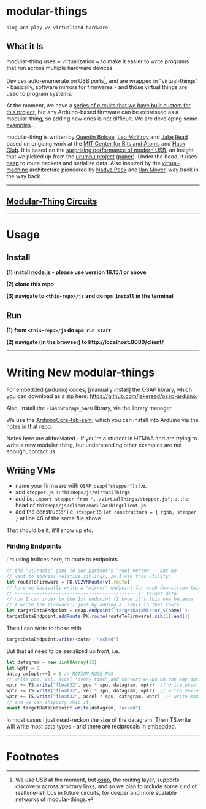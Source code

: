 # modular-things 

`plug and play w/ virtualized hardware`

## What it Is 

modular-thing uses ~ virtualization ~ to make it easier to write programs that run across multiple hardware devices. 

Devices auto-enumerate on USB ports[^1], and are wrapped in "virtual-things" - basically, software mirrors for firmwares - and those virtual things are used to program systems. 

At the moment, we have a [series of circuits that we have built custom for this project](https://github.com/modular-things/modular-things-circuits), but any Arduino-based firmware can be expressed as a modular-thing, so adding new ones is not difficult. We are developing some [examples](js/examples)... 

modular-thing is written by [Quentin Bolsee](https://github.com/qbolsee), [Leo McElroy](https://github.com/leomcelroy) and [Jake Read](https://github.com/jakeread) based on ongoing work at the [MIT Center for Bits and Atoms](https://cba.mit.edu/) and [Hack Club](https://hackclub.com/). It is based on the [surprising performance of modern USB](log/2022-11_usb-motion-perf-tests-log.md), an insight that we picked up from the [urumbu project](https://gitlab.cba.mit.edu/neilg/urumbu) ([paper](https://cba.mit.edu/docs/papers/22.11.Urumbu.pdf)). Under the hood, it uses [osap](http://osap.tools/) to route packets and serialize data. Also inspired by the [virtual-machine](https://cba.mit.edu/docs/theses/16.08.Peek.pdf) architecture pioneered by [Nadya Peek](http://infosyncratic.nl/) and [Ilan Moyer](https://web.mit.edu/imoyer/www/index.html), way back in the way back. 

---

## [Modular-Thing Circuits](https://github.com/modular-things/modular-things-circuits)

--- 

# Usage 

## Install 

**(1) install [node.js](https://nodejs.org/en/) - please use version 16.15.1 or above**

**(2) clone this repo**

**(3) navigate to `<this-repo>/js` and do `npm install` in the terminal**

## Run 

**(1) from `<this-repo>/js` do `npm run start`**

**(2) navigate (in the browser) to http://localhost:8080/client/**

--- 

# Writing New modular-things 

For embedded (arduino) codes, [manually install] the OSAP library, which you can download as a zip here: https://github.com/jakeread/osap-arduino.

Also, install the `FlashStorage_SAMD` library, via the library manager.

We use the [ArduinoCore-fab-sam](https://github.com/qbolsee/ArduinoCore-fab-sam), which you can install into Arduino via the notes in that repo. 

Notes here are abbreviated - if you're a student in HTMAA and are trying to write a new modular-thing, but understanding other examples are not enough, contact us. 

## Writing VMs

- name your firmware with `OSAP osap("stepper");` i.e. 
- add `stepper.js` in `thisRepo/js/virtualThings`
- add i.e. `import stepper from "../virtualThings/stepper.js";` at the head of `thisRepo/js/client/modularThingClient.js`
- add the constructor i.e. `stepper` to `let constructors = { rgbb, stepper }` at line 48 of the same file above 

That should be it, it'll show up etc. 

### Finding Endpoints 

I'm using indices here, to route to endpoints. 

```js
// the "vt.route" goes to our partner's "root vertex" - but we 
// want to address relative siblings, so I use this utility:
let routeToFirmware = PK.VC2VMRoute(vt.route)
// here we basically write a "mirror" endpoint for each downstream thing, 
// -------------------------------------------- 1: target data 
// now I can index to the 1st endpoint (I know it's this one because 
// I wrote the firmware!) just by adding a .sib() to that route;
let targetDataEndpoint = osap.endpoint(`targetDataMirror_${name}`)
targetDataEndpoint.addRoute(PK.route(routeToFirmware).sib(1).end())
```

Then I can write to those with 

```js
targetDataEndpoint.write(<data>, "acked")
```

But that all need to be serialized up front, i.e. 

```js
let datagram = new Uint8Array(13)
let wptr = 0
datagram[wptr++] = 0 // MOTION_MODE_POS 
// write pos, vel, accel *every time* and convert-w-spu on the way out, 
wptr += TS.write("float32", pos * spu, datagram, wptr)  // write posn
wptr += TS.write("float32", vel * spu, datagram, wptr)  // write max-vel-during
wptr += TS.write("float32", accel * spu, datagram, wptr)  // write max-accel-during
// and we can shippity ship it, 
await targetDataEndpoint.write(datagram, "acked")
```

In most cases I just dead-reckon the size of the datagram. Then TS.write will write most data types - and there are reciprocals in embedded. 

--- 

# Footnotes

[^1]: We use USB at the moment, but [osap](http://osap.tools/), the routing layer, supports discovery across arbitrary links, and so we plan to include some kind of realtime-ish bus in future circuits, for deeper and more scalable networks of modular-things. 
